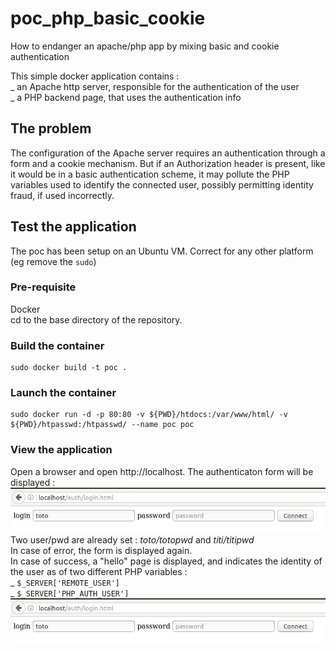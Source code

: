 # poc_php_basic_cookie
How to endanger an apache/php app by mixing basic and cookie authentication

This simple docker application contains :  
_ an Apache http server, responsible for the authentication of the user  
_ a PHP backend page, that uses the authentication info  

## The problem
The configuration of the Apache server requires an authentication through a form and a cookie mechanism. But if an Authorization header is present, like it would be in a basic authentication scheme, it may pollute the PHP variables used to identify the connected user, possibly permitting identity fraud, if used incorrectly.

## Test the application
The poc has been setup on an Ubuntu VM. Correct for any other platform (eg remove the `sudo`)

### Pre-requisite
Docker  
cd to the base directory of the repository.

### Build the container
```
sudo docker build -t poc .
```

### Launch the container
```
sudo docker run -d -p 80:80 -v ${PWD}/htdocs:/var/www/html/ -v ${PWD}/htpasswd:/htpasswd/ --name poc poc
```

### View the application
Open a browser and open http://localhost. The authenticaton form will be displayed :
![Alt text](docs/login.png?raw=true "Login page")
Two user/pwd are already set : _toto/totopwd_ and _titi/titipwd_  
In case of error, the form is displayed again.  
In case of success, a "hello" page is displayed, and indicates the identity of the user as of two different PHP variables :  
_ `$_SERVER['REMOTE_USER']`  
_ `$_SERVER['PHP_AUTH_USER']`  
![Alt text](docs/login.png?raw=true "Login page")
